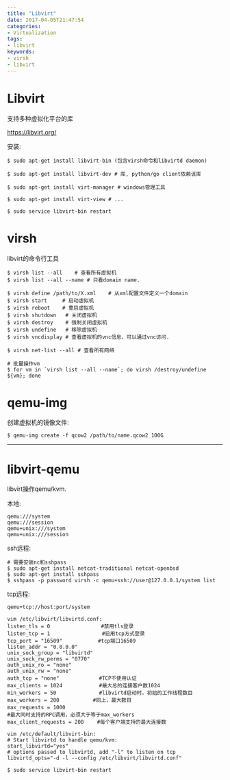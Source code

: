 ```yaml
---
title: "Libvirt"
date: 2017-04-05T21:47:54
categories:
- Virtualization
tags:
- libvirt
keywords:
- virsh
- libvirt
---
```


# Libvirt

支持多种虚拟化平台的库

<https://libvirt.org/>

安装:

    $ sudo apt-get install libvirt-bin (包含virsh命令和libvirtd daemon)

    $ sudo apt-get install libvirt-dev # 库, python/go client依赖该库

    $ sudo apt-get install virt-manager # windows管理工具

    $ sudo apt-get install virt-view # ...

    $ sudo service libvirt-bin restart

# virsh

libvirt的命令行工具

    $ virsh list --all    # 查看所有虚拟机
    $ virsh list --all --name # 只看domain name.

    $ virsh define /path/to/X.xml    # 从xml配置文件定义一个domain
    $ virsh start     # 启动虚拟机
    $ virsh reboot    # 重启虚拟机
    $ virsh shutdown   # 关闭虚拟机
    $ virsh destroy    # 强制关闭虚拟机
    $ virsh undefine   # 移除虚拟机
    $ virsh vncdisplay # 查看虚拟机的vnc信息，可以通过vnc访问.

    $ virsh net-list --all # 查看所有网络

    # 批量操作vm
    $ for vm in `virsh list --all --name`; do virsh /destroy/undefine ${vm}; done

# qemu-img

创建虚拟机的镜像文件:

    $ qemu-img create -f qcow2 /path/to/name.qcow2 100G

***

# libvirt-qemu

libvirt操作qemu/kvm.

本地:

    qemu:///system
    qemu:///session
    qemu+unix:///system
    qemu+unix:///session

ssh远程:

    # 需要安装nc和sshpass
    $ sudo apt-get install netcat-traditional netcat-openbsd
    $ sudo apt-get install sshpass
    $ sshpass -p password virsh -c qemu+ssh://user@127.0.0.1/system list

tcp远程:

    qemu+tcp://host:port/system

    vim /etc/libvirt/libvirtd.conf:
    listen_tls = 0　　　　　　　　　　#禁用tls登录
    listen_tcp = 1　　　　　　　　　  #启用tcp方式登录
    tcp_port = "16509"　　　　　　　#tcp端口16509
    listen_addr = "0.0.0.0"
    unix_sock_group = "libvirtd"
    unix_sock_rw_perms = "0770"
    auth_unix_ro = "none"
    auth_unix_rw = "none"
    auth_tcp = "none"　　　　　　   #TCP不使用认证
    max_clients = 1024　　　　　　  #最大总的连接客户数1024
    min_workers = 50　　　　　　    #libvirtd启动时，初始的工作线程数目
    max_workers = 200　　　　　　 #同上，最大数目
    max_requests = 1000　　　　　
    #最大同时支持的RPC调用，必须大于等于max_workers
    max_client_requests = 200　　 #每个客户端支持的最大连接数

    vim /etc/default/libvirt-bin:
    # Start libvirtd to handle qemu/kvm:
    start_libvirtd="yes"
    # options passed to libvirtd, add "-l" to listen on tcp
    libvirtd_opts="-d -l --config /etc/libvirt/libvirtd.conf"

    $ sudo service libvirt-bin restart
